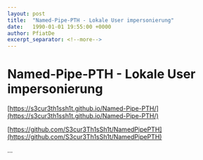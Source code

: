 ```yaml
---
layout: post
title:  "Named-Pipe-PTH - Lokale User impersonierung"
date:   1990-01-01 19:55:00 +0000
author: PfiatDe
excerpt_separator: <!--more-->
---
```


# Named-Pipe-PTH - Lokale User impersonierung

[https://s3cur3th1ssh1t.github.io/Named-Pipe-PTH/](https://s3cur3th1ssh1t.github.io/Named-Pipe-PTH/)

[https://github.com/S3cur3Th1sSh1t/NamedPipePTH](https://github.com/S3cur3Th1sSh1t/NamedPipePTH)

...
<!--more-->
